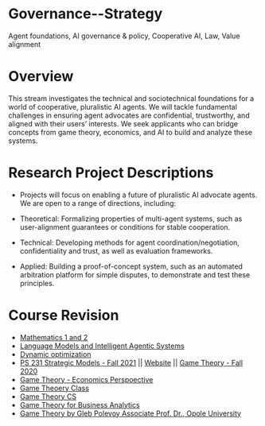 # Governance--Strategy
Agent foundations,  AI governance &amp; policy, Cooperative AI,  Law, Value alignment

# Overview
This stream investigates the technical and sociotechnical foundations for a world of cooperative, pluralistic AI agents. We will tackle fundamental challenges in ensuring agent advocates are confidential, trustworthy, and aligned with their users’ interests. We seek applicants who can bridge concepts from game theory, economics, and AI to build and analyze these systems.

# Research Project Descriptions
* Projects will focus on enabling a future of pluralistic AI advocate agents. We are open to a range of directions, including:

* Theoretical: Formalizing properties of multi-agent systems, such as user-alignment guarantees or conditions for stable cooperation.

* Technical: Developing methods for agent coordination/negotiation, confidentiality and trust, as well as evaluation frameworks.

* Applied: Building a proof-of-concept system, such as an automated arbitration platform for simple disputes, to demonstrate and test these principles.


# Course Revision
* [Mathematics 1 and 2](https://www.youtube.com/@MichaelRitter/playlists)
* [Language Models and Intelligent Agentic Systems](https://www.meridiancambridge.org/language-models-course) 
* [Dynamic optimization](https://www.youtube.com/playlist?list=PLzm9WhyHDMwFxB_Hnga_slMcfCCgvndvW)
* [PS 231 Strategic Models - Fall 2021](https://www.youtube.com/playlist?list=PLc7nd1hqyQFf5HeiiOtw55D_BnU0nRcD8) || [Website](https://www.robertjcarroll.com/the-weird-world-of-ps-231/) || [Game Theory - Fall 2020](https://www.youtube.com/playlist?list=PLWKV6_7b8ZwnqWYrggjVL4m_cAt0ZIzlQ)
* [Game Theory - Economics Perspoective](https://www.youtube.com/@selcukozyurt/playlists)
* [Game Theoery Class](https://www.youtube.com/@naomiutgoff/videos)
* [Game Theory CS](https://www.youtube.com/playlist?list=PL_Nk3YvgORJtEJrafhk9tb3E5qQRGHvCK)
* [Game Theory for Business Analytics](https://www.youtube.com/playlist?list=PLWTiuH5ft7ErAsTaeJMU31VI1JnnaTEy1)
* [Game Theory by Gleb Polevoy Associate Prof. Dr., Opole University](https://www.youtube.com/@glebpolevoy278/playlists)
